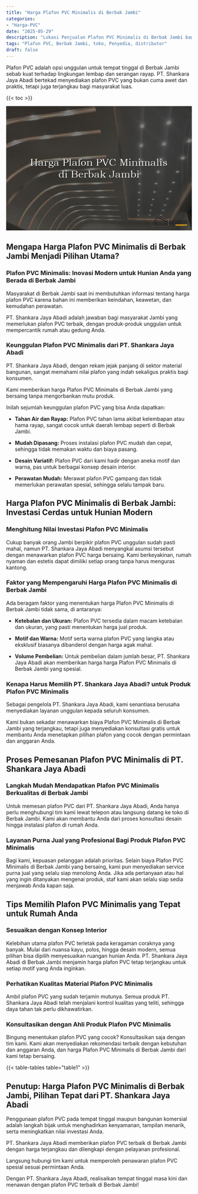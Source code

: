 ```yaml
---
title: "Harga Plafon PVC Minimalis di Berbak Jambi"
categories: 
- "Harga-PVC"
date: "2025-05-29"
description: "Lokasi Penjualan Plafon PVC Minimalis di Berbak Jambi bagi rumah, office, serta gerai. Panel unggulan, variasi motif, pilihan warna menarik, dengan servis pemasangan oleh tim ahli serta kepastian resmi!|Layanan penyediaan Plafon PVC Minimalis di Berbak Jambi bagi keperluan hunian, perkantoran, atau toko, beserta material unggulan dan instalasi oleh tim berpengalaman serta kepastian resmi.|Pilihan Plafon PVC Minimalis di Berbak Jambi yang terbukti untuk tempat tinggal, kantor, dan toko, bersama material terbaik dan pemasangan oleh teknisi profesional dan jaminan resmi.|Distribusi Plafon PVC Minimalis di Berbak Jambi untuk hunian, office, serta ritel, dengan panel berkualitas dan penempatan ditangani oleh tenaga ahli berpengalaman, disertai beserta jaminan resmi.}"
tags: "Plafon PVC, Berbak Jambi, toko, Penyedia, distributor"
draft: false
---
```


Plafon PVC adalah opsi unggulan untuk tempat tinggal di Berbak Jambi sebab kuat terhadap lingkungan lembap dan serangan rayap. PT. Shankara Jaya Abadi bertekad menyediakan plafon PVC yang bukan cuma awet dan praktis, tetapi juga terjangkau bagi masyarakat luas.

{{< toc >}}

![Harga Plafon PVC Minimalis di Berbak Jambi](/images/Harga-PVC/Harga-Plafon-PVC-Minimalis-di-Berbak-Jambi.png)


## Mengapa Harga Plafon PVC Minimalis di Berbak Jambi Menjadi Pilihan Utama?

### Plafon PVC Minimalis: Inovasi Modern untuk Hunian Anda yang Berada di Berbak Jambi

Masyarakat di Berbak Jambi saat ini membutuhkan informasi tentang harga plafon PVC karena bahan ini memberikan keindahan, keawetan, dan kemudahan perawatan.

PT. Shankara Jaya Abadi adalah jawaban bagi masyarakat Jambi yang memerlukan plafon PVC terbaik, dengan produk-produk unggulan untuk mempercantik rumah atau gedung Anda.

### Keunggulan Plafon PVC Minimalis dari PT. Shankara Jaya Abadi

PT. Shankara Jaya Abadi, dengan rekam jejak panjang di sektor material bangunan, sangat memahami nilai plafon yang indah sekaligus praktis bagi konsumen.

Kami memberikan harga Plafon PVC Minimalis di Berbak Jambi yang bersaing tanpa mengorbankan mutu produk.

Inilah sejumlah keunggulan plafon PVC yang bisa Anda dapatkan:

- **Tahan Air dan Rayap:** Plafon PVC tahan lama akibat kelembapan atau hama rayap, sangat cocok untuk daerah lembap seperti di Berbak Jambi.

- **Mudah Dipasang:** Proses instalasi plafon PVC mudah dan cepat, sehingga tidak memakan waktu dan biaya pasang.

- **Desain Variatif:** Plafon PVC dari kami hadir dengan aneka motif dan warna, pas untuk berbagai konsep desain interior.

- **Perawatan Mudah:** Merawat plafon PVC gampang dan tidak memerlukan perawatan spesial, sehingga selalu tampak baru.

## Harga Plafon PVC Minimalis di Berbak Jambi: Investasi Cerdas untuk Hunian Modern

### Menghitung Nilai Investasi Plafon PVC Minimalis

Cukup banyak orang Jambi berpikir plafon PVC unggulan sudah pasti mahal, namun PT. Shankara Jaya Abadi menyangkal asumsi tersebut dengan menawarkan plafon PVC harga bersaing. Kami berkeyakinan, rumah nyaman dan estetis dapat dimiliki setiap orang tanpa harus menguras kantong.

### Faktor yang Mempengaruhi Harga Plafon PVC Minimalis di Berbak Jambi

Ada beragam faktor yang menentukan harga Plafon PVC Minimalis di Berbak Jambi tidak sama, di antaranya:

- **Ketebalan dan Ukuran:** Plafon PVC tersedia dalam macam ketebalan dan ukuran, yang pasti menentukan harga jual produk.

- **Motif dan Warna:** Motif serta warna plafon PVC yang langka atau eksklusif biasanya dibanderol dengan harga agak mahal.

- **Volume Pembelian:** Untuk pembelian dalam jumlah besar, PT. Shankara Jaya Abadi akan memberikan harga harga Plafon PVC Minimalis di Berbak Jambi yang spesial.

### Kenapa Harus Memilih PT. Shankara Jaya Abadi? untuk Produk Plafon PVC Minimalis

Sebagai pengelola PT. Shankara Jaya Abadi, kami senantiasa berusaha menyediakan layanan unggulan kepada seluruh konsumen.

Kami bukan sekadar menawarkan biaya Plafon PVC Minimalis di Berbak Jambi yang terjangkau, tetapi juga menyediakan konsultasi gratis untuk membantu Anda menetapkan pilihan plafon yang cocok dengan permintaan dan anggaran Anda.

## Proses Pemesanan Plafon PVC Minimalis di PT. Shankara Jaya Abadi

### Langkah Mudah Mendapatkan Plafon PVC Minimalis Berkualitas di Berbak Jambi

Untuk memesan plafon PVC dari PT. Shankara Jaya Abadi, Anda hanya perlu menghubungi tim kami lewat telepon atau langsung datang ke toko di Berbak Jambi. Kami akan membantu Anda dari proses konsultasi desain hingga instalasi plafon di rumah Anda.

### Layanan Purna Jual yang Profesional Bagi Produk Plafon PVC Minimalis

Bagi kami, kepuasan pelanggan adalah prioritas. Selain biaya Plafon PVC Minimalis di Berbak Jambi yang bersaing, kami pun menyediakan service purna jual yang selalu siap menolong Anda. Jika ada pertanyaan atau hal yang ingin ditanyakan mengenai produk, staf kami akan selalu siap sedia menjawab Anda kapan saja.

## Tips Memilih Plafon PVC Minimalis yang Tepat untuk Rumah Anda

### Sesuaikan dengan Konsep Interior

Kelebihan utama plafon PVC terletak pada keragaman coraknya yang banyak. Mulai dari nuansa kayu, polos, hingga desain modern, semua pilihan bisa dipilih menyesuaikan ruangan hunian Anda. PT. Shankara Jaya Abadi di Berbak Jambi menjamin harga plafon PVC tetap terjangkau untuk setiap motif yang Anda inginkan.

### Perhatikan Kualitas Material Plafon PVC Minimalis

Ambil plafon PVC yang sudah terjamin mutunya. Semua produk PT. Shankara Jaya Abadi telah menjalani kontrol kualitas yang teliti, sehingga daya tahan tak perlu dikhawatirkan.

### Konsultasikan dengan Ahli Produk Plafon PVC Minimalis

Bingung menentukan plafon PVC yang cocok? Konsultasikan saja dengan tim kami. Kami akan menyediakan rekomendasi terbaik dengan kebutuhan dan anggaran Anda, dan harga Plafon PVC Minimalis di Berbak Jambi dari kami tetap bersaing.

{{< table-tables table="table1" >}}

## Penutup: Harga Plafon PVC Minimalis di Berbak Jambi, Pilihan Tepat dari PT. Shankara Jaya Abadi

Penggunaan plafon PVC pada tempat tinggal maupun bangunan komersial adalah langkah bijak untuk menghadirkan kenyamanan, tampilan menarik, serta meningkatkan nilai investasi Anda.

PT. Shankara Jaya Abadi memberikan plafon PVC terbaik di Berbak Jambi dengan harga terjangkau dan dilengkapi dengan pelayanan profesional.

Langsung hubungi tim kami untuk memperoleh penawaran plafon PVC spesial sesuai permintaan Anda.

Dengan PT. Shankara Jaya Abadi, realisaikan tempat tinggal masa kini dan menawan dengan plafon PVC terbaik di Berbak Jambi!